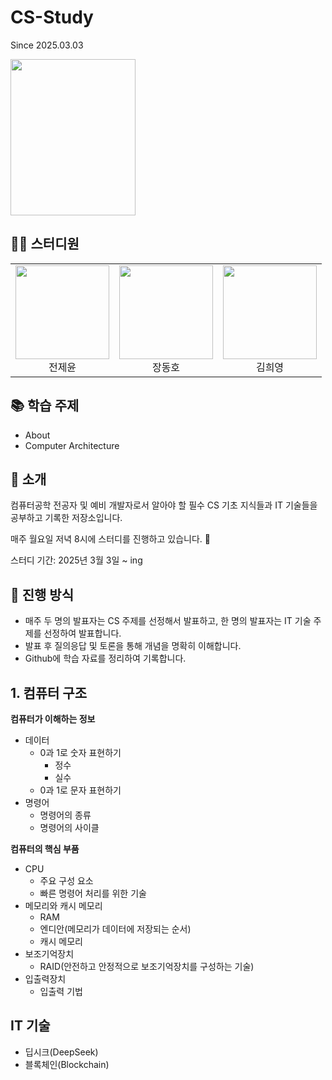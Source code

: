 # CS-Study

Since 2025.03.03

<img src="https://contents.kyobobook.co.kr/sih/fit-in/458x0/pdt/9791169212540.jpg" width="200" height="250"/>

## 👨‍💻 스터디원

<table style="border: none;">
  <tr>
    <td align="center" style="border: none;"><img src="https://github.com/user-attachments/assets/586301db-73c1-4220-af97-7927968cbede" width="150" height="150"/><br/>전제윤</td>
    <td align="center" style="border: none;"><img src="https://github.com/user-attachments/assets/8229218f-ebde-47a8-bf73-14ece4efe787" width="150" height="150"/><br/>장동호</td>
    <td align="center" style="border: none;"><img src="https://github.com/user-attachments/assets/b742962b-fd33-492e-86a5-7e0529f14501" width="150" height="150"/><br/>김희영</td>
</table>

## 📚 학습 주제

- About
- Computer Architecture

## 📖 소개

컴퓨터공학 전공자 및 예비 개발자로서 알아야 할 필수 CS 기초 지식들과 IT 기술들을 공부하고 기록한 저장소입니다.

매주 월요일 저녁 8시에 스터디를 진행하고 있습니다. 🌙

스터디 기간: 2025년 3월 3일 ~ ing

## 📝 진행 방식

- 매주 두 명의 발표자는 CS 주제를 선정해서 발표하고, 한 명의 발표자는 IT 기술 주제를 선정하여 발표합니다.
- 발표 후 질의응답 및 토론을 통해 개념을 명확히 이해합니다.
- Github에 학습 자료를 정리하여 기록합니다.

## 1. 컴퓨터 구조

**컴퓨터가 이해하는 정보**

- 데이터
  - 0과 1로 숫자 표현하기
    - 정수
    - 실수
  - 0과 1로 문자 표현하기
- 명령어
  - 명령어의 종류
  - 명령어의 사이클

**컴퓨터의 핵심 부품**

- CPU
  - 주요 구성 요소
  - 빠른 명령어 처리를 위한 기술
- 메모리와 캐시 메모리
  - RAM
  - 엔디안(메모리가 데이터에 저장되는 순서)
  - 캐시 메모리
- 보조기억장치
  - RAID(안전하고 안정적으로 보조기억장치를 구성하는 기술)
- 입출력장치
  - 입출력 기법

## IT 기술

- 딥시크(DeepSeek)
- 블록체인(Blockchain)
